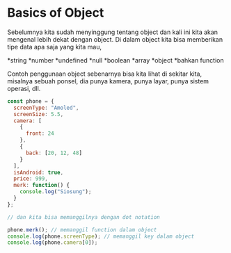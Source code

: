 # Basics of Object

Sebelumnya kita sudah menyinggung tentang object dan kali ini kita akan mengenal lebih dekat dengan object. Di dalam object kita bisa memberikan tipe data apa saja yang kita mau,

*string
*number
*undefined
*null
*boolean
*array
*object
*bahkan function

Contoh penggunaan object sebenarnya bisa kita lihat di sekitar kita, misalnya sebuah ponsel, dia punya kamera, punya layar, punya sistem operasi, dll.

```javascript
const phone = {
  screenType: "Amoled",
  screenSize: 5.5,
  camera: [
    {
      front: 24
    },
    {
      back: [20, 12, 48]
    }
  ],
  isAndroid: true,
  price: 999,
  merk: function() {
    console.log("Siosung");
  }
};

// dan kita bisa memanggilnya dengan dot notation

phone.merk(); // memanggil function dalam object
console.log(phone.screenType); // memanggil key dalam object
console.log(phone.camera[0]);
```
